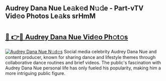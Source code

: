 ## Audrey Dana Nue Le𝚊k𝚎d N𝚞𝚍e - Part-vTV Vid𝚎o Photos Le𝚊ks srHmM

# <h2><a href="http://fbaskjz.evod.top/?m=Audrey+Dana+Nue">🔗 👉🔴 Audrey Dana Nue Vid𝚎o Ph𝚘t𝚘s</a></h2>

[![Audrey Dana Nue N𝚞d𝚎s](https://i.imgur.com/8V9OHl7.gif)](http://fbaskjz.evod.top/?m=Audrey+Dana+Nue)
Social media celebrity Audrey Dana Nue and content producer, known for sharing dance and lifestyle themes through collaborative dance routines and brief videos. The public's fascination with Audrey Dana Nue personal life has only fueled his popularity, making him a more intriguing public figure. 
